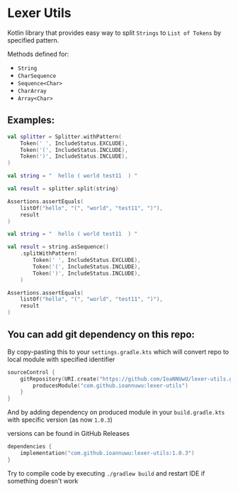 # Lexer Utils

Kotlin library that provides easy way to split `Strings` to `List of Tokens` by
specified pattern.

Methods defined for:
* `String`
* `CharSequence`
* `Sequence<Char>`
* `CharArray`
* `Array<Char>`

## Examples:

```kotlin
val splitter = Splitter.withPattern(
    Token(' ', IncludeStatus.EXCLUDE),
    Token('(', IncludeStatus.INCLUDE),
    Token(')', IncludeStatus.INCLUDE),
)

val string = "  hello ( world test11  ) "

val result = splitter.split(string)

Assertions.assertEquals(
    listOf("hello", "(", "world", "test11", ")"),
    result
)
```

```kotlin
val string = "  hello ( world test11  ) "

val result = string.asSequence()
    .splitWithPattern(
        Token(' ', IncludeStatus.EXCLUDE),
        Token('(', IncludeStatus.INCLUDE),
        Token(')', IncludeStatus.INCLUDE),
    )

Assertions.assertEquals(     
    listOf("hello", "(", "world", "test11", ")"),
    result
)
```

## You can add git dependency on this repo:

By copy-pasting this to your `settings.gradle.kts` which will convert repo to local module with
specified identifier

```kotlin
sourceControl {
    gitRepository(URI.create("https://github.com/IoaNNUwU/lexer-utils.git/")) {
        producesModule("com.github.ioannuwu:lexer-utils")
    }
}
```

And by adding dependency on produced module in your `build.gradle.kts`
with specific version (as now `1.0.3`)

versions can be found in GitHub Releases
```kotlin
dependencies {
    implementation("com.github.ioannuwu:lexer-utils:1.0.3")
}
```

Try to compile code by executing `./gradlew build` and restart IDE if something doesn't work